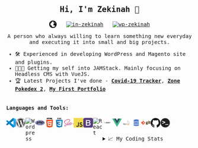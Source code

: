 <samp>
<h2 align="center">Hi, I'm Zekinah 👋</h2>
<p align="center">
<a href="https://www.zekinahlecaros.com/" target="blank"><img align="center" src=https://raw.githubusercontent.com/iconic/open-iconic/master/svg/globe.svg alt="zekinalecaros.com" height="20" width="20" /></a>
&emsp;
<a href="https://ph.linkedin.com/in/zekinah" target="blank"><img align="center" src=https://cdn.jsdelivr.net/npm/simple-icons@3.0.1/icons/linkedin.svg alt="in-zekinah" height="20" width="20" /></a>
  &emsp;
<a href="https://profiles.wordpress.org/zekinah/" target="blank"><img align="center" src=https://cdn.jsdelivr.net/npm/simple-icons@3.0.1/icons/wordpress.svg alt="wp-zekinah" height="20" width="20" /></a>
</p>
<p align="center">
A person who always willing to learn something new everyday and executing it into small and big projects.
</p>

- 🛠 Experienced in developing WordPress and Magento site and plugins.
- 👩🏻‍💻 Getting my self into JAMStack. Mainly focusing on Headless CMS with VueJS.
- 🏆 Latest Projects I've done - **[Covid-19 Tracker](https://github.com/zekinah/pandemiccovid-19)**, **[Zone Pokedex 2](https://github.com/zekinah/zone-pokedex2)**, **[My First Portfolio](https://github.com/zekinah/iamzekinah)** 
<br><br>

#### Languages and Tools:

<img align="left" alt="Visual Studio Code" width="26px" src="https://raw.githubusercontent.com/github/explore/80688e429a7d4ef2fca1e82350fe8e3517d3494d/topics/visual-studio-code/visual-studio-code.png" />
<img align="left" alt="Wordpress" width="26px" src="https://raw.githubusercontent.com/github/explore/80688e429a7d4ef2fca1e82350fe8e3517d3494d/topics/wordpress/wordpress.png" />
<img align="left" alt="Wordpress" width="26px" src="https://avatars.githubusercontent.com/u/168457?s=26" />
<img align="left" alt="PHP" width="26px" src="https://raw.githubusercontent.com/github/explore/80688e429a7d4ef2fca1e82350fe8e3517d3494d/topics/php/php.png" />
<img align="left" alt="HTML5" width="26px" src="https://raw.githubusercontent.com/github/explore/80688e429a7d4ef2fca1e82350fe8e3517d3494d/topics/html/html.png" />
<img align="left" alt="CSS3" width="26px" src="https://raw.githubusercontent.com/github/explore/80688e429a7d4ef2fca1e82350fe8e3517d3494d/topics/css/css.png" />
<img align="left" alt="Sass" width="26px" src="https://raw.githubusercontent.com/github/explore/80688e429a7d4ef2fca1e82350fe8e3517d3494d/topics/sass/sass.png" />
<img align="left" alt="JavaScript" width="26px" src="https://raw.githubusercontent.com/github/explore/80688e429a7d4ef2fca1e82350fe8e3517d3494d/topics/javascript/javascript.png" />
<img align="left" alt="React" width="26px" src="https://raw.githubusercontent.com/github/explore/80688e429a7d4ef2fca1e82350fe8e3517d3494d/topics/bootstrap/bootstrap.png" />
<img align="left" alt="React" width="26px" src="https://avatars.githubusercontent.com/u/22138497?s=26" />
<img align="left" alt="JavaScript" width="26px" src="https://raw.githubusercontent.com/github/explore/80688e429a7d4ef2fca1e82350fe8e3517d3494d/topics/jquery/jquery.png" />
<img align="left" alt="React" width="26px" src="https://raw.githubusercontent.com/github/explore/80688e429a7d4ef2fca1e82350fe8e3517d3494d/topics/vue/vue.png" />
<img align="left" alt="MySQL" width="26px" src="https://raw.githubusercontent.com/github/explore/80688e429a7d4ef2fca1e82350fe8e3517d3494d/topics/mysql/mysql.png" />
<img align="left" alt="SQL" width="26px" src="https://raw.githubusercontent.com/github/explore/80688e429a7d4ef2fca1e82350fe8e3517d3494d/topics/sql/sql.png" />
<img align="left" alt="Git" width="26px" src="https://raw.githubusercontent.com/github/explore/80688e429a7d4ef2fca1e82350fe8e3517d3494d/topics/git/git.png" />
<img align="left" alt="GitHub" width="26px" src="https://raw.githubusercontent.com/github/explore/78df643247d429f6cc873026c0622819ad797942/topics/github/github.png" />
<img align="left" alt="Terminal" width="26px" src="https://raw.githubusercontent.com/github/explore/80688e429a7d4ef2fca1e82350fe8e3517d3494d/topics/terminal/terminal.png" />


<br><br>

<details>
    <summary>📈 My Coding Stats</summary>

<!--START_SECTION:waka-->
![Code Time](http://img.shields.io/badge/Code%20Time-1%2C537%20hrs%2038%20mins-blue)

**🐱 My GitHub Data** 

> 🏆 54 Contributions in the Year 2022
 > 
> 📦 163.7 kB Used in GitHub's Storage 
 > 
> 🚫 Not Opted to Hire
 > 
> 📜 30 Public Repositories 
 > 
> 🔑 31 Private Repositories  
 > 
**I'm a Night 🦉** 

```text
🌞 Morning    64 commits     ██░░░░░░░░░░░░░░░░░░░░░░░   9.05% 
🌆 Daytime    218 commits    ███████░░░░░░░░░░░░░░░░░░   30.83% 
🌃 Evening    277 commits    █████████░░░░░░░░░░░░░░░░   39.18% 
🌙 Night      148 commits    █████░░░░░░░░░░░░░░░░░░░░   20.93%

```
📅 **I'm Most Productive on Thursday** 

```text
Monday       88 commits     ███░░░░░░░░░░░░░░░░░░░░░░   12.45% 
Tuesday      63 commits     ██░░░░░░░░░░░░░░░░░░░░░░░   8.91% 
Wednesday    100 commits    ███░░░░░░░░░░░░░░░░░░░░░░   14.14% 
Thursday     123 commits    ████░░░░░░░░░░░░░░░░░░░░░   17.4% 
Friday       99 commits     ███░░░░░░░░░░░░░░░░░░░░░░   14.0% 
Saturday     113 commits    ████░░░░░░░░░░░░░░░░░░░░░   15.98% 
Sunday       121 commits    ████░░░░░░░░░░░░░░░░░░░░░   17.11%

```


📊 **This Week I Spent My Time On** 

```text
💬 Programming Languages: 
PHP                      17 hrs 55 mins      ██████████████████░░░░░░░   73.14% 
JavaScript               3 hrs 38 mins       ███░░░░░░░░░░░░░░░░░░░░░░   14.84% 
CSS                      2 hrs 35 mins       ██░░░░░░░░░░░░░░░░░░░░░░░   10.55% 
Text                     14 mins             ░░░░░░░░░░░░░░░░░░░░░░░░░   0.98% 
XML                      6 mins              ░░░░░░░░░░░░░░░░░░░░░░░░░   0.46%

```

**I Mostly Code in PHP** 

```text
PHP                      34 repos            ███████████████░░░░░░░░░░   61.82% 
CSS                      7 repos             ███░░░░░░░░░░░░░░░░░░░░░░   12.73% 
JavaScript               5 repos             ██░░░░░░░░░░░░░░░░░░░░░░░   9.09% 
HTML                     5 repos             ██░░░░░░░░░░░░░░░░░░░░░░░   9.09% 
Vue                      4 repos             █░░░░░░░░░░░░░░░░░░░░░░░░   7.27%

```



 Last Updated on 22/04/2022 03:42:34 UTC
<!--END_SECTION:waka-->
</details>
</samp>
